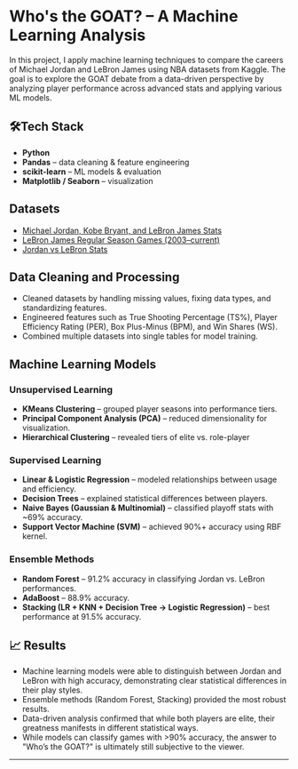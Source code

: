 # Who's the GOAT? – A Machine Learning Analysis  

In this project, I apply machine learning techniques to compare the careers of Michael Jordan and LeBron James using NBA datasets from Kaggle. The goal is to explore the GOAT debate from a data-driven perspective by analyzing player performance across advanced stats and applying various ML models.  

## 🛠Tech Stack  
- **Python**  
- **Pandas** – data cleaning & feature engineering  
- **scikit-learn** – ML models & evaluation  
- **Matplotlib / Seaborn** – visualization
  
## Datasets  
- [Michael Jordan, Kobe Bryant, and LeBron James Stats](https://www.kaggle.com/datasets/xvivancos/michael-jordan-kobe-bryant-and-lebron-james-stats)  
- [LeBron James Regular Season Games (2003–current)](https://www.kaggle.com/datasets/zhikchen/lebron-james-regular-season-games-2003-current)  
- [Jordan vs LeBron Stats](https://www.kaggle.com/datasets/curtisguyton/jordan-vs-lebron)  

## Data Cleaning and Processing  
- Cleaned datasets by handling missing values, fixing data types, and standardizing features.  
- Engineered features such as True Shooting Percentage (TS%), Player Efficiency Rating (PER), Box Plus-Minus (BPM), and Win Shares (WS).  
- Combined multiple datasets into single tables for model training.  

## Machine Learning Models  
### Unsupervised Learning  
- **KMeans Clustering** – grouped player seasons into performance tiers.  
- **Principal Component Analysis (PCA)** – reduced dimensionality for visualization.  
- **Hierarchical Clustering** – revealed tiers of elite vs. role-player  

### Supervised Learning  
- **Linear & Logistic Regression** – modeled relationships between usage and efficiency.  
- **Decision Trees** – explained statistical differences between players.  
- **Naive Bayes (Gaussian & Multinomial)** – classified playoff stats with ~69% accuracy.  
- **Support Vector Machine (SVM)** – achieved 90%+ accuracy using RBF kernel.  

### Ensemble Methods  
- **Random Forest** – 91.2% accuracy in classifying Jordan vs. LeBron performances.  
- **AdaBoost** – 88.9% accuracy.  
- **Stacking (LR + KNN + Decision Tree → Logistic Regression)** – best performance at 91.5% accuracy.  

## 📈 Results  
- Machine learning models were able to distinguish between Jordan and LeBron with high accuracy, demonstrating clear statistical differences in their play styles.  
- Ensemble methods (Random Forest, Stacking) provided the most robust results.  
- Data-driven analysis confirmed that while both players are elite, their greatness manifests in different statistical ways.
- While models can classify games with >90% accuracy, the answer to "Who’s the GOAT?" is ultimately still subjective to the viewer. 

---

